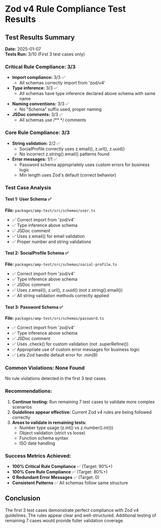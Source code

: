 # Zod v4 Rule Compliance Test Results

## Test Results Summary

**Date:** 2025-01-07  
**Tests Run:** 3/10 (First 3 test cases only)

### Critical Rule Compliance: 3/3

- **Import compliance:** 3/3 ✅
  - All schemas correctly import from 'zod/v4'
- **Type inference:** 3/3 ✅  
  - All schemas have type inference declared above schema with same name
- **Naming conventions:** 3/3 ✅
  - No "Schema" suffix used, proper naming
- **JSDoc comments:** 3/3 ✅
  - All schemas use /** */ comments

### Core Rule Compliance: 3/3

- **String validation:** 2/2 ✅
  - SocialProfile correctly uses z.email(), z.url(), z.uuid()
  - No incorrect z.string().email() patterns found
- **Error messages:** 1/1 ✅
  - Password schema appropriately uses custom errors for business logic
  - Min length uses Zod's default (correct behavior)

### Test Case Analysis

#### Test 1: User Schema ✅
**File:** `packages/amp-test/src/schemas/user.ts`
- ✅ Correct import from 'zod/v4'
- ✅ Type inference above schema
- ✅ JSDoc comment
- ✅ Uses z.email() for email validation
- ✅ Proper number and string validations

#### Test 2: SocialProfile Schema ✅  
**File:** `packages/amp-test/src/schemas/social-profile.ts`
- ✅ Correct import from 'zod/v4'
- ✅ Type inference above schema
- ✅ JSDoc comment
- ✅ Uses z.email(), z.url(), z.uuid() (not z.string().email())
- ✅ All string validation methods correctly applied

#### Test 3: Password Schema ✅
**File:** `packages/amp-test/src/schemas/password.ts` 
- ✅ Correct import from 'zod/v4'
- ✅ Type inference above schema
- ✅ JSDoc comment
- ✅ Uses .check() for custom validation (not .superRefine())
- ✅ Appropriate use of custom error messages for business logic
- ✅ Lets Zod handle default error for .min(8)

### Common Violations: None Found

No rule violations detected in the first 3 test cases.

### Recommendations:

1. **Continue testing:** Run remaining 7 test cases to validate more complex scenarios
2. **Guidelines appear effective:** Current Zod v4 rules are being followed correctly
3. **Areas to validate in remaining tests:**
   - Number type usage (z.int() vs z.number().int())
   - Object validation (strict vs loose)
   - Function schema syntax
   - ISO date handling

### Success Metrics Achieved:

- **100% Critical Rule Compliance** ✅ (Target: 90%+)
- **100% Core Rule Compliance** ✅ (Target: 80%+) 
- **0 Redundant Error Messages** ✅ (Target: 0)
- **Consistent Patterns** ✅ All schemas follow same structure

## Conclusion

The first 3 test cases demonstrate perfect compliance with Zod v4 guidelines. The rules appear clear and well-structured. Additional testing of remaining 7 cases would provide fuller validation coverage.
